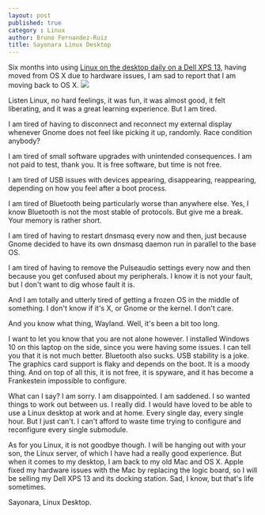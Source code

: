 ```yaml
---
layout: post
published: true
category : Linux
author: Bruno Fernandez-Ruiz
title: Sayonara Linux Desktop
---
```

Six months into using [Linux on the desktop daily on a Dell XPS 13](/linux/linux-on-dell-xps-13), having moved from OS X due to hardware issues, I am sad to report that I am moving back to OS X.
<img src="{{ site.base_url }}/assets/2017/04/xps-13.jpg"/>

Listen Linux, no hard feelings, it was fun, it was almost good, it felt liberating, and it was a great learning experience. But I am tired.

I am tired of having to disconnect and reconnect my external display whenever Gnome does not feel like picking it up, randomly. Race condition anybody?

I am tired of small software upgrades with unintended consequences. I am not paid to test, thank you. It is free software, but time is not free.

I am tired of USB issues with devices appearing, disappearing, reappearing, depending on how you feel after a boot process.

I am tired of Bluetooth being particularly worse than anywhere else. Yes, I know Bluetooth is not the most stable of protocols. But give me a break. Your memory is rather short.

I am tired of having to restart dnsmasq every now and then, just because Gnome decided to have its own dnsmasq daemon run in parallel to the base OS.

I am tired of having to remove the Pulseaudio settings every now and then because you get confused about my peripherals. I know it is not your fault, but I don't want to dig whose fault it is.

And I am totally and utterly tired of getting a frozen OS in the middle of something. I don't know if it's X, or Gnome or the kernel. I don't care.

And you know what thing, Wayland. Well, it's been a bit too long.

I want to let you know that you are not alone however. I installed Windows 10 on this laptop on the side, since you were having some issues. I can tell you that it is not much better. Bluetooth also sucks. USB stability is a joke. The graphics card support is flaky and depends on the boot. It is a moody thing. And on top of all this, it is not free, it is spyware, and it has become a Frankestein impossible to configure.

What can I say? I am sorry. I am disappointed. I am saddened. I so wanted things to work out between us. I really did. I would have loved to be able to use a Linux desktop at work and at home. Every single day, every single hour. But I just can't. I can't afford to waste time trying to configure and reconfigure every single submodule.

As for you Linux, it is not goodbye though. I will be hanging out with your son, the Linux server, of which I have had a really good experience. But when it comes to my desktop, I am back to my old Mac and OS X. Apple fixed my hardware issues with the Mac by replacing the logic board, so I will be selling my Dell XPS 13 and its docking station. Sad, I know, but that's life sometimes.

Sayonara, Linux Desktop.

